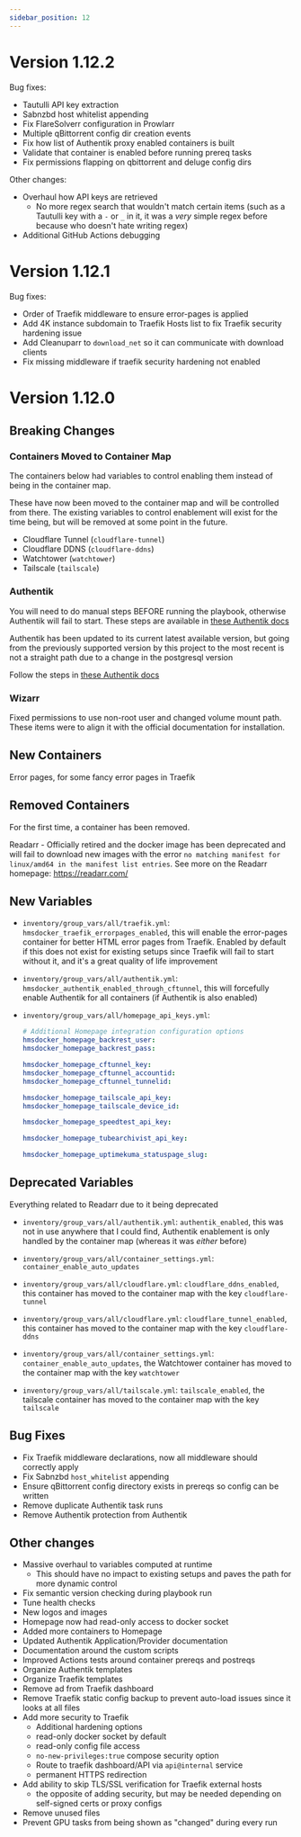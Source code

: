 ```yaml
---
sidebar_position: 12
---
```

# Version 1.12.2

Bug fixes:

- Tautulli API key extraction
- Sabnzbd host whitelist appending
- Fix FlareSolverr configuration in Prowlarr
- Multiple qBittorrent config dir creation events
- Fix how list of Authentik proxy enabled containers is built
- Validate that container is enabled before running prereq tasks
- Fix permissions flapping on qbittorrent and deluge config dirs

Other changes:

- Overhaul how API keys are retrieved
  - No more regex search that wouldn't match certain items (such as a Tautulli key with a `-` or `_` in it, it was a _very_ simple regex before because who doesn't hate writing regex)
- Additional GitHub Actions debugging

# Version 1.12.1

Bug fixes:

- Order of Traefik middleware to ensure error-pages is applied
- Add 4K instance subdomain to Traefik Hosts list to fix Traefik security hardening issue
- Add Cleanuparr to `download_net` so it can communicate with download clients
- Fix missing middleware if traefik security hardening not enabled

# Version 1.12.0

## Breaking Changes

### Containers Moved to Container Map

The containers below had variables to control enabling them instead of being in the container map.

These have now been moved to the container map and will be controlled from there. The existing variables to control enablement will exist for the time being, but will be removed at some point in the future.

- Cloudflare Tunnel (`cloudflare-tunnel`)
- Cloudflare DDNS (`cloudflare-ddns`)
- Watchtower (`watchtower`)
- Tailscale (`tailscale`)

### Authentik

You will need to do manual steps BEFORE running the playbook, otherwise Authentik will fail to start. These steps are available in [these Authentik docs](../config-docs/Authentik.md#upgrading-authentik)

Authentik has been updated to its current latest available version, but going from the previously supported version by this project to the most recent is not a straight path due to a change in the postgresql version

Follow the steps in [these Authentik docs](../config-docs/Authentik.md#upgrading-authentik)

### Wizarr

Fixed permissions to use non-root user and changed volume mount path. These items were to align it with the official documentation for installation.

## New Containers

Error pages, for some fancy error pages in Traefik

## Removed Containers

For the first time, a container has been removed.

Readarr - Officially retired and the docker image has been deprecated and will fail to download new images with the error `no matching manifest for linux/amd64 in the manifest list entries`. See more on the Readarr homepage: https://readarr.com/

## New Variables

- `inventory/group_vars/all/traefik.yml`: `hmsdocker_traefik_errorpages_enabled`, this will enable the error-pages container for better HTML error pages from Traefik. Enabled by default if this does not exist for existing setups since Traefik will fail to start without it, and it's a great quality of life improvement

- `inventory/group_vars/all/authentik.yml`: `hmsdocker_authentik_enabled_through_cftunnel`, this will forcefully enable Authentik for all containers (if Authentik is also enabled)

- `inventory/group_vars/all/homepage_api_keys.yml`:

  ```yaml
  # Additional Homepage integration configuration options
  hmsdocker_homepage_backrest_user: 
  hmsdocker_homepage_backrest_pass: 

  hmsdocker_homepage_cftunnel_key: 
  hmsdocker_homepage_cftunnel_accountid: 
  hmsdocker_homepage_cftunnel_tunnelid: 

  hmsdocker_homepage_tailscale_api_key: 
  hmsdocker_homepage_tailscale_device_id: 

  hmsdocker_homepage_speedtest_api_key:

  hmsdocker_homepage_tubearchivist_api_key: 

  hmsdocker_homepage_uptimekuma_statuspage_slug: 
  ```

## Deprecated Variables

Everything related to Readarr due to it being deprecated

- `inventory/group_vars/all/authentik.yml`: `authentik_enabled`, this was not in use anywhere that I could find, Authentik enablement is only handled by the container map (whereas it was _either_ before)

- `inventory/group_vars/all/container_settings.yml`: `container_enable_auto_updates`

- `inventory/group_vars/all/cloudflare.yml`: `cloudflare_ddns_enabled`, this container has moved to the container map with the key `cloudflare-tunnel`

- `inventory/group_vars/all/cloudflare.yml`: `cloudflare_tunnel_enabled`, this container has moved to the container map with the key `cloudflare-ddns`

- `inventory/group_vars/all/container_settings.yml`: `container_enable_auto_updates`, the Watchtower container has moved to the container map with the key `watchtower`

- `inventory/group_vars/all/tailscale.yml`: `tailscale_enabled`, the tailscale container has moved to the container map with the key `tailscale`

## Bug Fixes

- Fix Traefik middleware declarations, now all middleware should correctly apply
- Fix Sabnzbd `host_whitelist` appending
- Ensure qBittorrent config directory exists in prereqs so config can be written
- Remove duplicate Authentik task runs
- Remove Authentik protection from Authentik

## Other changes

- Massive overhaul to variables computed at runtime
  - This should have no impact to existing setups and paves the path for more dynamic control
- Fix semantic version checking during playbook run
- Tune health checks
- New logos and images
- Homepage now had read-only access to docker socket
- Added more containers to Homepage
- Updated Authentik Application/Provider documentation
- Documentation around the custom scripts
- Improved Actions tests around container prereqs and postreqs
- Organize Authentik templates
- Organize Traefik templates
- Remove ad from Traefik dashboard
- Remove Traefik static config backup to prevent auto-load issues since it looks at all files
- Add more security to Traefik
  - Additional hardening options
  - read-only docker socket by default
  - read-only config file access
  - `no-new-privileges:true` compose security option
  - Route to traefik dashboard/API via `api@internal` service
  - permanent HTTPS redirection
- Add ability to skip TLS/SSL verification for Traefik external hosts
  - the opposite of adding security, but may be needed depending on self-signed certs or proxy configs
- Remove unused files
- Prevent GPU tasks from being shown as "changed" during every run
